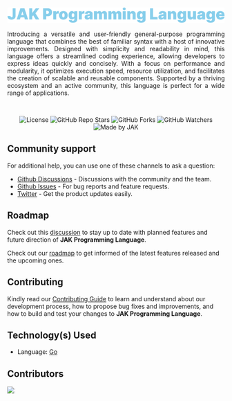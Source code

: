 <br />

<div align=center>

![Title](https://raw.githubusercontent.com/Jonak-Adipta-Kalita/JAK-Programming-Language/main/assets/title.png)

</div>

<div align=justify>

Introducing a versatile and user-friendly general-purpose programming language that combines the best of familiar syntax with a host of innovative
improvements. Designed with simplicity and readability in mind, this language offers a streamlined coding experience, allowing developers to express
ideas quickly and concisely. With a focus on performance and modularity, it optimizes execution speed, resource utilization, and facilitates the
creation of scalable and reusable components. Supported by a thriving ecosystem and an active community, this language is perfect for a wide range of
applications.

</div>

<br />

<div align=center>

![License](https://img.shields.io/github/license/Jonak-Adipta-Kalita/JAK-Programming-Language?style=for-the-badge)
![GitHub Repo Stars](https://img.shields.io/github/stars/Jonak-Adipta-Kalita/JAK-Programming-Language?style=for-the-badge)
![GitHub Forks](https://img.shields.io/github/forks/Jonak-Adipta-Kalita/JAK-Programming-Language?style=for-the-badge)
![GitHub Watchers](https://img.shields.io/github/watchers/Jonak-Adipta-Kalita/JAK-Programming-Language?style=for-the-badge)
![Made by JAK](https://img.shields.io/badge/BeastNight%20TV-Made%20by%20JAK-blue?style=for-the-badge)

</div>

## Community support

For additional help, you can use one of these channels to ask a question:

-   [Github Discussions](https://github.com/Jonak-Adipta-Kalita/JAK-Programming-Language/discussions) - Discussions with the community and the team.
-   [Github Issues](https://github.com/Jonak-Adipta-Kalita/JAK-Programming-Language/issues) - For bug reports and feature requests.
-   [Twitter](https://twitter.com/AdiptaJonak) - Get the product updates easily.

## Roadmap

Check out this [discussion](https://github.com/Jonak-Adipta-Kalita/JAK-Programming-Language/discussions/102) to stay up to date with planned features and future direction of **JAK Programming Language**.

Check out our [roadmap](https://github.com/users/Jonak-Adipta-Kalita/projects/5) to get informed of the latest features released and the upcoming ones.

## Contributing

Kindly read our [Contributing Guide](CONTRIBUTING.md) to learn and understand about our development process, how to propose bug fixes and improvements,
and how to build and test your changes to **JAK Programming Language**.

## Technology(s) Used

-   Language: [Go](https://go.dev/)

## Contributors

<a href = "https://github.com/Jonak-Adipta-Kalita/JAK-Programming-Language/graphs/contributors">
	<img src = "https://contrib.rocks/image?repo=Jonak-Adipta-Kalita/JAK-Programming-Language"/>
</a>
